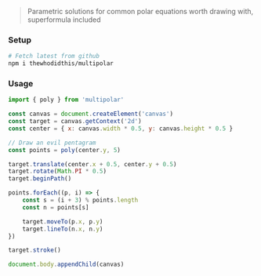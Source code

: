 > Parametric solutions for common polar equations worth drawing with, superformula included

### Setup
```sh
# Fetch latest from github
npm i thewhodidthis/multipolar
```

### Usage
```js
import { poly } from 'multipolar'

const canvas = document.createElement('canvas')
const target = canvas.getContext('2d')
const center = { x: canvas.width * 0.5, y: canvas.height * 0.5 }

// Draw an evil pentagram
const points = poly(center.y, 5)

target.translate(center.x + 0.5, center.y + 0.5)
target.rotate(Math.PI * 0.5)
target.beginPath()

points.forEach((p, i) => {
    const s = (i + 3) % points.length
    const n = points[s]

    target.moveTo(p.x, p.y)
    target.lineTo(n.x, n.y)
})

target.stroke()

document.body.appendChild(canvas)
```
